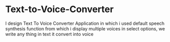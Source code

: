 # Text-to-Voice-Converter

I design Text To Voice Converter Application in which i used default speech synthesis function from which i display multiple voices in select options, we write
any thing in text it convert into voice
